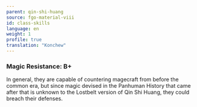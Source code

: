 ```yaml
---
parent: qin-shi-huang
source: fgo-material-viii
id: class-skills
language: en
weight: 1
profile: true
translation: "Konchew"
---
```


### Magic Resistance: B+

In general, they are capable of countering magecraft from before the common era, but since magic devised in the Panhuman History that came after that is unknown to the Lostbelt version of Qin Shi Huang, they could breach their defenses.
